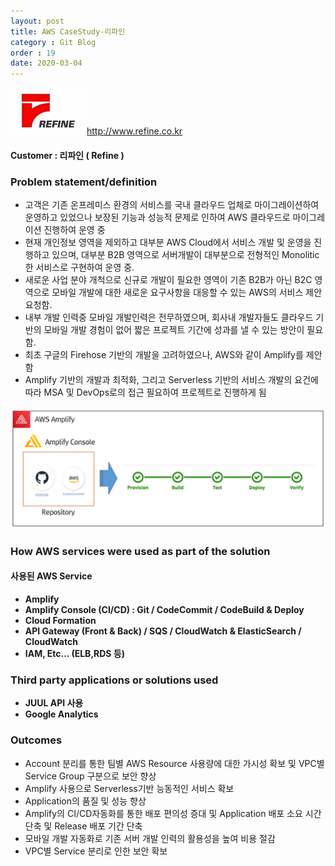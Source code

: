 ```yaml
---
layout: post
title: AWS CaseStudy-리파인
category : Git Blog
order : 19
date: 2020-03-04
---
```


![kmong](/assets/images/gitBlog/2020-03-04-CaseStudy-Refine-ko/refine_01.jpg)http://www.refine.co.kr

#### Customer : 리파인 ( Refine )

### Problem statement/definition
- 고객은 기존 온프레미스 환경의 서비스를 국내 클라우드 업체로 마이그레이션하여 운영하고 있었으나 보장된 기능과 성능적 문제로 인하여 AWS 클라우드로 마이그레이션 진행하여 운영 중
- 현재 개인정보 영역을 제외하고 대부분 AWS Cloud에서 서비스 개발 및 운영을 진행하고 있으며, 대부분 B2B 영역으로 서버개발이 대부분으로 전형적인 Monolitic한 서비스로  구현하여 운영 중.
- 새로운 사업 분야 개척으로 신규로 개발이 필요한 영역이 기존 B2B가 아닌 B2C 영역으로 모바일 개발에 대한 새로운 요구사항을 대응할 수 있는 AWS의 서비스 제안 요청함.
- 내부 개발 인력중 모바일 개발인력은 전무하였으며, 회사내 개발자들도 클라우드 기반의 모바일 개발 경험이 없어 짧은 프로젝트 기간에 성과를 낼 수 있는 방안이 필요함.
- 최초 구글의 Firehose 기반의 개발을 고려하였으나, AWS와 같이 Amplify를 제안함
- Amplify 기반의 개발과 최적화, 그리고 Serverless 기반의 서비스 개발의 요건에 따라 MSA 및 DevOps로의 접근 필요하여 프로젝트로 진행하게 됨

![refine-architecture](/assets/images/gitBlog/2020-03-04-CaseStudy-Refine-ko/refine_02.png)

### How AWS services were used as part of the solution
#### 사용된 AWS Service
+ **Amplify**
+ **Amplify Console (CI/CD) : Git / CodeCommit / CodeBuild & Deploy**
+ **Cloud Formation**
+ **API Gateway (Front & Back) / SQS / CloudWatch & ElasticSearch / CloudWatch**
+ **IAM, Etc… (ELB,RDS 등)**


### Third party applications or solutions used
+ **JUUL API 사용**
+ **Google Analytics**

### Outcomes
- Account 분리를 통한 팀별 AWS Resource 사용량에 대한 가시성 확보 및 VPC별 Service Group 구분으로 보안 향상
- Amplify 사용으로 Serverless기반 능동적인 서비스 확보
- Application의 품질 및 성능 향상
- Amplify의 CI/CD자동화를 통한 배포 편의성 증대 및 Application 배포 소요 시간 단축 및 Release 배포 기간 단축
- 모바일 개발 자동화로 기존 서버 개발 인력의 활용성을 높여 비용 절감
- VPC별 Service 분리로 인한 보안 확보
